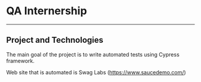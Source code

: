 # QA Internership

---

## Project and Technologies

The main goal of the project is to write automated tests using Cypress framework.

Web site that is automated is Swag Labs (https://www.saucedemo.com/)

